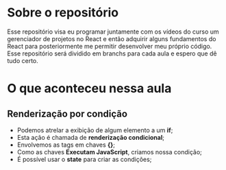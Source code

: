 # Sobre o repositório
Esse repositório visa eu programar juntamente com os vídeos do curso um gerenciador de projetos no React e então adquirir alguns fundamentos do React para posteriormente me permitir desenvolver meu próprio código. Esse repositório será dividido em branchs para cada aula e espero que dê tudo certo.

# O que aconteceu nessa aula

## Renderização por condição

- Podemos atrelar a exibição de algum elemento a um **if**;
- Esta ação é chamada de **renderização condicional**;
- Envolvemos as tags em chaves **{}**;
- Como as chaves **Executam JavaScript**, criamos nossa condição;
- É possível usar o **state** para criar as condições;